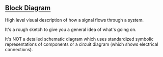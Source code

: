 ## [Block Diagram](#block_diagram)

High level visual description of how a signal flows through a system.

It's a rough sketch to give you a general idea of what's going on.

It's NOT a detailed schematic diagram which uses standardized symbolic representations of components or a circuit diagram (which shows electrical connections).